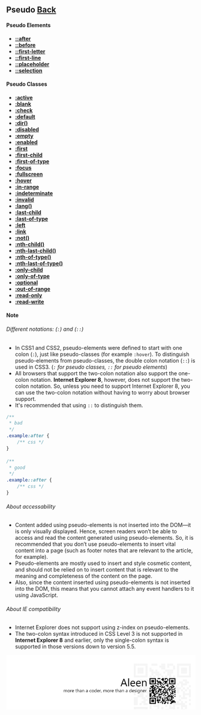 ## Pseudo [**Back**](./../codrops.md)

#### Pseudo Elements

- [**::after**](./after/after.md)
- [**::before**](./before/before.md)
- [**::first-letter**](./firstletter/firstletter.md)
- [**::first-line**](./firstline/firstline.md)
- [**::placeholder**](./placeholder/placeholder.md)
- [**::selection**](./selection/selection.md)

#### Pseudo Classes

- [**:active**](./active/active.md)
- [**:blank**](./blank/blank.md)
- [**:check**](./check/check.md)
- [**:default**](./default/default.md)
- [**:dir()**](./dir/dir.md)
- [**:disabled**](./disabled/disabled.md)
- [**:empty**](./empty/empty.md)
- [**:enabled**](./enable/enable.md)
- [**:first**](./first/first.md)
- [**:first-child**](./firstchild/firstchild.md)
- [**:first-of-type**](./firstoftype/firstoftype.md)
- [**:focus**](./focus/focus.md)
- [**:fullscreen**](./fullscreen/fullscreen.md)
- [**:hover**](./hover/hover.md)
- [**:in-range**](./inrange/inrange.md)
- [**:indeterminate**](./indeterminate/indeterminate.md)
- [**:invalid**](./invalid/invalid.md)
- [**:lang()**](./lang/lang.md)
- [**:last-child**](./lastchild/lastchild.md)
- [**:last-of-type**](./lastoftype/lastoftype.md)
- [**:left**](./left/left.md)
- [**:link**](./link/link.md)
- [**:not()**](./not/not.md)
- [**:nth-child()**](./nthchild/nthchild.md)
- [**:nth-last-child()**](./nthlastchild/nthlastchild.md)
- [**:nth-of-type()**](./nthoftype/nthoftype.md)
- [**:nth-last-of-type()**](./nthlastoftype/nthlastoftype.md)
- [**:only-child**](./onlychild/onlychild.md)
- [**:only-of-type**](./onlyoftype/onlyoftype.md)
- [**:optional**](./optional/optional.md)
- [**:out-of-range**](./outofrange/outofrange.md)
- [**:read-only**](./readonly/readonly.md)
- [**:read-write**](./readwrite/readwrite.md)

#### Note

###### Different notations: (`:`) and (`::`)

- In CSS1 and CSS2, pseudo-elements were defined to start with one colon (`:`), just like pseudo-classes (for example `:hover`). To distinguish pseudo-elements from pseudo-classes, the double colon notation (`::`) is used in CSS3. (*`:` for pseudo classes, `::` for pseudo elements*)
- All browsers that support the two-colon notation also support the one-colon notation. **Internet Explorer 8**, however, does not support the two-colon notation. So, unless you need to support Internet Explorer 8, you can use the two-colon notation without having to worry about browser support.
- It's recommended that using `::` to distinguish them.

```css
/**
 * bad
 */
.example:after {
    /** css */
}

/**
 * good
 */
.example::after {
    /** css */
}
```

###### About accessability

- Content added using pseudo-elements is not inserted into the DOM—it is only visually displayed. Hence, screen readers won’t be able to access and read the content generated using pseudo-elements. So, it is recommended that you don’t use pseudo-elements to insert vital content into a page (such as footer notes that are relevant to the article, for example).
- Pseudo-elements are mostly used to insert and style cosmetic content, and should not be relied on to insert content that is relevant to the meaning and completeness of the content on the page.
- Also, since the content inserted using pseudo-elements is not inserted into the DOM, this means that you cannot attach any event handlers to it using JavaScript.

###### About IE compatibility

- Internet Explorer does not support using z-index on pseudo-elements.
- The two-colon syntax introduced in CSS Level 3 is not supported in **Internet Explorer 8** and earlier, only the single-colon syntax is supported in those versions down to version 5.5.

<a href="http://aleen42.github.io/" target="_blank" ><img src="./../../pic/tail.gif"></a>